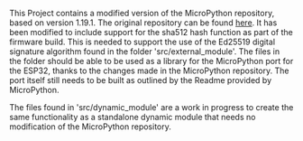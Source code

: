 This Project contains a modified version of the MicroPython repository, based on version 1.19.1. The original repository can be found [here](https://github.com/micropython/micropython/tree/v1.19.1). It has been modified to include support for the sha512 hash function as part of the firmware build. This is needed to support the use of the Ed25519 digital signature algorithm found in the folder 'src/external_module'. The files in the folder should be able to be used as a library for the MicroPython port for the ESP32, thanks to the changes made in the MicroPython repository. The port itself still needs to be built as outlined by the Readme provided by MicroPython. 

The files found in 'src/dynamic_module' are a work in progress to create the same functionality as a standalone dynamic module that needs no modification of the MicroPython repository. 
